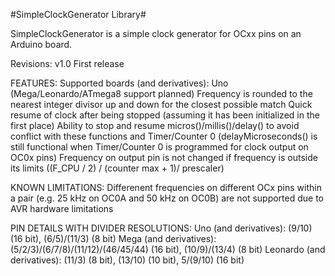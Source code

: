 #SimpleClockGenerator Library#

SimpleClockGenerator is a simple clock generator for OCxx pins on an Arduino board.

Revisions:
v1.0	First release

FEATURES:
Supported boards (and derivatives): Uno (Mega/Leonardo/ATmega8 support planned)
Frequency is rounded to the nearest integer divisor up and down for the closest possible match
Quick resume of clock after being stopped (assuming it has been initialized in the first place)
Ability to stop and resume micros()/millis()/delay() to avoid conflict with these functions and Timer/Counter 0 (delayMicroseconds() is still functional when Timer/Counter 0 is programmed for clock output on OC0x pins)
Frequency on output pin is not changed if frequency is outside its limits ((F_CPU / 2) / (counter max + 1)/ prescaler)

KNOWN LIMITATIONS:
Differenent frequencies on different OCx pins within a pair (e.g. 25 kHz on OC0A and 50 kHz on OC0B) are not supported due to AVR hardware limitations

PIN DETAILS WITH DIVIDER RESOLUTIONS:
Uno (and derivatives): (9/10) (16 bit), (6/5)/(11/3) (8 bit)
Mega (and derivatives): (5/2/3)/(6/7/8)/(11/12)/(46/45/44) (16 bit), (10/9)/(13/4) (8 bit)
Leonardo (and derivatives): (11/3) (8 bit), (13/10) (10 bit), 5/(9/10) (16 bit)